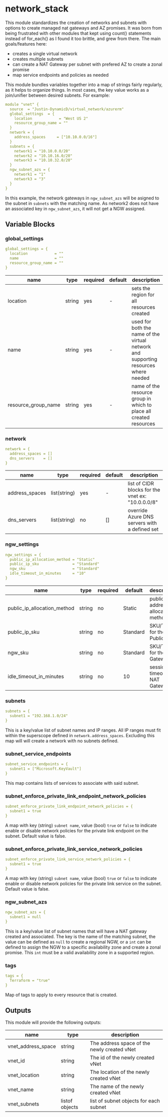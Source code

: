 # network_stack

This module standardizes the creation of networks and subnets with options to create managed nat gateways and AZ promises.  It was born from being frustrated with other modules that kept using count() statements instead of for_each() as I found it too brittle, and grew from there. The main goals/features here:

- creates a single virtual network
- creates multiple subnets
- can create a NAT Gateway per subnet with prefered AZ to create a zonal promise
- map service endpoints and policies as needed

This module bundles variables together into a map of strings fairly regularly, as it helps to organize things.  In most cases, the key value works as a join/unifier between desired subnets.  For example:

```yaml
module "vnet" {
  source  = "Justin-DynamicD/virtual_network/azurerm"
  global_settings  = {
    location            = "West US 2"
    resource_group_name = ""
  }
  network = {
    address_spaces     = ["10.10.0.0/16"]
  }
  subnets = {
    network1 = "10.10.0.0/20"
    network2 = "10.10.16.0/20"
    network3 = "10.10.32.0/20"
  }
  ngw_subnet_azs = {
    network1 = "1"
    network3 = "3"
  }
}
```

In this example, the network gateways in `ngw_subnet_azs` will be asigned to the subnet in `subnets` with the matching name.  As network2 does not have an associated key in `ngw_subnet_azs`, it will not get a NGW assigned.

## Variable Blocks

### global_settings

```yaml
global_settings = {
  location            = ""
  name                = ""
  resource_group_name = ""
}
```

| name | type | required | default | description |
| --- | --- | --- | --- | --- |
| location | string | yes | - | sets the region for all resources created |
| name | string | yes | - | used for both the name of the virtual network and supporting resources where needed |
| resource_group_name | string | yes | - | name of the resource group in which to place all created resources |

### network

```yaml
network = {
  address_spaces = []
  dns_servers    = []
}
```

| name | type | required | default | description |
| --- | --- | --- | --- | --- |
| address_spaces | list(string) | yes | - | list of CIDR blocks for the vnet ex: "10.0.0.0/8" |
| dns_servers | list(string) | no | [] | override Azure DNS servers with a defined set |

### ngw_settings

```yaml
ngw_settings = {
  public_ip_allocation_method = "Static"
  public_ip_sku               = "Standard"
  ngw_sku                     = "Standard"
  idle_timeout_in_minutes     = "10"
}
```

| name | type | required | default | description |
| --- | --- | --- | --- | --- |
| public_ip_allocation_method | string | no | Static | public IP address allocation method |
| public_ip_sku | string | no | Standard | SKU/Tier for the Public IP |
| ngw_sku | string | no | Standard | SKU/Tier for the NAT Gateway |
| idle_timeout_in_minutes | string | no | 10 | session timeout for NAT Gateway |

### subnets

```yaml
subnets = {
  subnet1 = "192.168.1.0/24"
}
```

This is a key/value list of subnet names and IP ranges. All IP ranges must fit within the superscope defined in `network.address_spaces`. Excluding this map will will create a network with no subnets defined.

### subnet_service_endpoints

```yaml
subnet_service_endpoints = {
  subnet1 = ["Microsoft.KeyVault"]
}
```

This map contains lists of services to associate with said subnet.

### subnet_enforce_private_link_endpoint_network_policies

```yaml
subnet_enforce_private_link_endpoint_network_policies = {
  subnet1 = true
}
```

A map with key (string) `subnet name`, value (bool) `true` or `false` to indicate enable or disable network policies for the private link endpoint on the subnet. Default value is false.

### subnet_enforce_private_link_service_network_policies

```yaml
subnet_enforce_private_link_service_network_policies = {
  subnet1 = true
}
```

A map with key (string) `subnet name`, value (bool) `true` or `false` to indicate enable or disable network policies for the private link service on the subnet. Default value is false.

### ngw_subnet_azs

```yaml
ngw_subnet_azs = {
  subnet1 = null
}
```

This is a key/value list of subnet names that will have a NAT gateway created and associated.  The key is the name of the matching subnet, the value can be defined as `null` to create a regional NGW, or a `int` can be defined to assign the NGW to a specific availability zone and create a zonal promise.  This `int` must be a valid availability zone in a supported region.

### tags

```yaml
tags = {
  Terraform = "true"
}
```

Map of tags to apply to every resource that is created.

## Outputs

This module will provide the following outputs:

| name | type | description |
| --- | --- | --- |
| vnet_address_space | string | The address space of the newly created vNet |
| vnet_id | string | The id of the newly created vNet |
| vnet_location | string | The location of the newly created vNet |
| vnet_name | string | The name of the newly created vNet |
| vnet_subnets | listof objects | list of subnet objects for each subnet |
